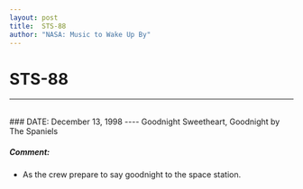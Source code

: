 ```yaml
---
layout: post
title:  STS-88
author: "NASA: Music to Wake Up By"
---
```


# STS-88
----
<br/>
### DATE: December 13, 1998
----
Goodnight Sweetheart, Goodnight by The Spaniels

##### Comment:
* As the crew prepare to say goodnight to the space station.
